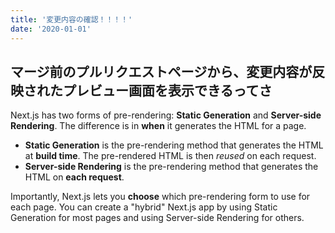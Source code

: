 ```yaml
---
title: '変更内容の確認！！！！'
date: '2020-01-01'
---
```


## マージ前のプルリクエストページから、変更内容が反映されたプレビュー画面を表示できるってさ

Next.js has two forms of pre-rendering: **Static Generation** and **Server-side Rendering**. The difference is in **when** it generates the HTML for a page.

- **Static Generation** is the pre-rendering method that generates the HTML at **build time**. The pre-rendered HTML is then _reused_ on each request.
- **Server-side Rendering** is the pre-rendering method that generates the HTML on **each request**.

Importantly, Next.js lets you **choose** which pre-rendering form to use for each page. You can create a "hybrid" Next.js app by using Static Generation for most pages and using Server-side Rendering for others.